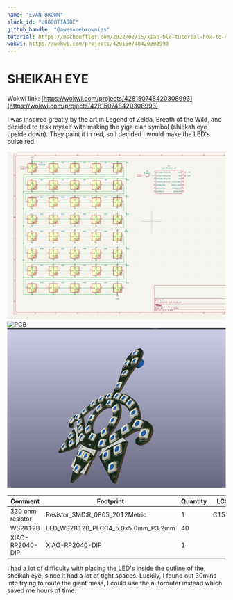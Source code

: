 ```yaml
---
name: "EVAN BROWN"
slack_id: "U0890T1AB8E"
github_handle: "@awesomebrownies"
tutorial: https://mschoeffler.com/2022/02/15/xiao-ble-tutorial-how-to-control-a-ws2812b-led-strip-with-the-neopixel-library/
wokwi: https://wokwi.com/projects/428150748420308993
---
```


# SHEIKAH EYE

Wokwi link: [https://wokwi.com/projects/428150748420308993](https://wokwi.com/projects/428150748420308993)

I was inspired greatly by the art in Legend of Zelda, Breath of the Wild, and decided to task myself with making the yiga clan symbol (shiekah eye upside down). They paint it in red, so I decided I would make the LED's pulse red.

![Design sketch](pictures/sheikah_schematic.png)
![PCB](pictures/sheikah_pcb.png)
![3D PCB](pictures/sheikah_3d.png)

| Comment          | Footprint                          | Quantity | LCSC   | Cost  |
| ---------------- | ---------------------------------- | -------- | ------ | ----- |
| 330 ohm resistor | Resistor_SMD:R_0805_2012Metric     | 1        | C15008 | 0.10$ |
| WS2812B          | LED_WS2812B_PLCC4_5.0x5.0mm_P3.2mm | 40       |        |
| XIAO-RP2040-DIP  | XIAO-RP2040-DIP                    | 1        |        |

I had a lot of difficulty with placing the LED's inside the outline of the sheikah eye, since it had a lot of tight spaces. Luckily, I found out 30mins into trying to route the giant mess, I could use the autorouter instead which saved me hours of time.
